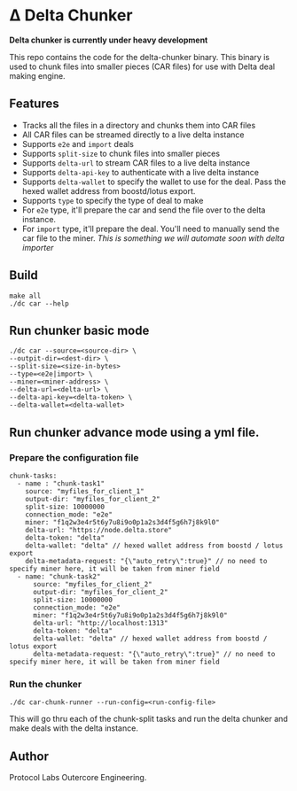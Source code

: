 # Δ Delta Chunker

**Delta chunker is currently under heavy development**

This repo contains the code for the delta-chunker binary. This binary is used to chunk files into smaller pieces (CAR files) for use with Delta deal making engine.

## Features
- Tracks all the files in a directory and chunks them into CAR files
- All CAR files can be streamed directly to a live delta instance
- Supports `e2e` and `import` deals
- Supports `split-size` to chunk files into smaller pieces
- Supports `delta-url` to stream CAR files to a live delta instance
- Supports `delta-api-key` to authenticate with a live delta instance
- Supports `delta-wallet` to specify the wallet to use for the deal. Pass the hexed wallet address from boostd/lotus export.
- Supports `type` to specify the type of deal to make
- For `e2e` type, it'll prepare the car and send the file over to the delta instance.
- For `import` type, it'll prepare the deal. You'll need to manually send the car file to the miner. *This is something we will automate soon with delta importer*

## Build 
```
make all
./dc car --help
```

## Run chunker basic mode
```
./dc car --source=<source-dir> \ 
--outpit-dir=<dest-dir> \ 
--split-size=<size-in-bytes>
--type=<e2e|import> \  
--miner=<miner-address> \
--delta-url=<delta-url> \ 
--delta-api-key=<delta-token> \ 
--delta-wallet=<delta-wallet> 
```

## Run chunker advance mode using a yml file.
### Prepare the configuration file
```
chunk-tasks:
  - name : "chunk-task1"
    source: "myfiles_for_client_1"
    output-dir: "myfiles_for_client_2"
    split-size: 10000000
    connection_mode: "e2e"
    miner: "f1q2w3e4r5t6y7u8i9o0p1a2s3d4f5g6h7j8k9l0"
    delta-url: "https://node.delta.store"
    delta-token: "delta"
    delta-wallet: "delta" // hexed wallet address from boostd / lotus export
    delta-metadata-request: "{\"auto_retry\":true}" // no need to specify miner here, it will be taken from miner field
  - name: "chunk-task2"
      source: "myfiles_for_client_2"
      output-dir: "myfiles_for_client_2"
      split-size: 10000000
      connection_mode: "e2e"
      miner: "f1q2w3e4r5t6y7u8i9o0p1a2s3d4f5g6h7j8k9l0"
      delta-url: "http://localhost:1313"
      delta-token: "delta"
      delta-wallet: "delta" // hexed wallet address from boostd / lotus export
      delta-metadata-request: "{\"auto_retry\":true}" // no need to specify miner here, it will be taken from miner field
```
### Run the chunker
```
./dc car-chunk-runner --run-config=<run-config-file>
```

This will go thru each of the chunk-split tasks and run the delta chunker and make deals with the delta instance.

## Author
Protocol Labs Outercore Engineering.